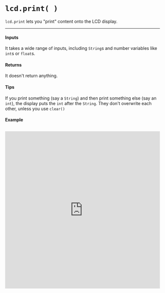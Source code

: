 # `lcd.print( )`

`lcd.print` lets you "print" content onto the LCD display.

***

#### Inputs
It takes a wide range of inputs, including `String`s and number variables like `int`s or `float`s.

#### Returns
It doesn't return anything.

#### Tips
If you print something (say a `String`) and then print something else (say an `int`), the display puts the `int` after the `String`. They don't overwrite each other, unless you use `clear()`

#### Example
<iframe style="height: 510px; width: 100%; margin: 10px 0 10px;" allowTransparency="true" src="https://codebender.cc/embed/sketch:93432" frameborder="0"></iframe>
